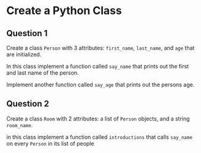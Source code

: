 # Create a Python Class

## Question 1

Create a class `Person` with 3 attributes: `first_name`, `last_name`, and `age` that are initialized.

In this class implement a function called `say_name` that prints out the first and last name of the person.

Implement another function called `say_age` that prints out the persons age. 

## Question 2

Create a class `Room` with 2 attributes: a list of `Person` objects, and a string `room_name`.

in this class implement a function called `introductions` that calls `say_name` on every `Person` in its list of people